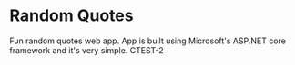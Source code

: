# Random Quotes
Fun random quotes web app.  App is built using Microsoft's ASP.NET core framework and it's very simple.
CTEST-2
